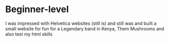 # Beginner-level
I was impressed with Helvetica websites (still is) and still was and built a small website for fun for a Legendary band in Kenya, Them Mushrooms and also test my html skills

